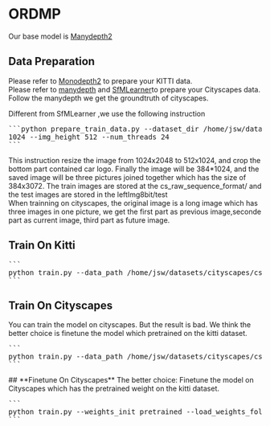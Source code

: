 # ORDMP
Our base model is [Manydepth2](https://github.com/kaichen-z/Manydepth2)
## Data Preparation

Please refer to [Monodepth2](https://github.com/nianticlabs/monodepth2) to prepare your KITTI data.  
Please refer to [manydepth](https://github.com/nianticlabs/manydepth) and [SfMLearner]( https://github.com/tinghuiz/SfMLearner/tree/master )to prepare your Cityscapes data.  
Follow the manydepth we get the groundtruth of cityscapes.  

Different from SfMLearner ,we use the following instruction  
<pre>
```python prepare_train_data.py --dataset_dir /home/jsw/datasets/cityscapes/cs_raw_sequence --dataset_name cityscapes --dump_root /home/jsw/datasets/cityscapes/cs_raw_sequence_format/ --seq_length 3 --img_width
1024 --img_height 512 --num_threads 24
```
</pre>
This instruction resize the image from 1024x2048 to 512x1024, and crop the bottom part contained car logo. Finally the image will be 384*1024, and the saved image will be three pictures joined together which has the size of 384x3072.
The train images are stored at the cs_raw_sequence_format/ and the test images are stored in the leftImg8bit/test  
When trainning on cityscapes, the original image is a long image which has three images in one picture, we get the first part as previous image,seconde part as current image, third part as future image.  
## **Train On Kitti**
<pre>
```
python train.py --data_path /home/jsw/datasets/cityscapes/cs_raw_sequence_preprocessed --log_dir logs --png --freeze_teacher_epoch 5 --model_name models_many2_new10 --pytorch_random_seed 1 --batch_size 12 --mode many2 --split cityscapes_preprocessed --dataset cityscapes_preprocessed --eval_split cityscapes --height 192 --width 512  
```
</pre>
## **Train On Cityscapes**
You can train the model on cityscapes. But the result is bad. We think the better choice is finetune the model which pretrained on the kitti dataset.
<pre>
```
python train.py --data_path /home/jsw/datasets/cityscapes/cs_raw_sequence_preprocessed --log_dir logs --png --freeze_teacher_epoch 5 --model_name models_many2_new10 --pytorch_random_seed 1 --batch_size 12 --mode many2 --split cityscapes_preprocessed --dataset cityscapes_preprocessed --eval_split cityscapes --height 192 --width 512  
```
</pre>
</pre>
## **Finetune On Cityscapes**
The better choice: Finetune the model on Cityscapes which has the pretrained weight on the kitti dataset.
<pre>
```
python train.py --weights_init pretrained --load_weights_folder /home/jsw/Manydepth2-master/manydepth2/logs/models_many2_kitti/models/weights_19 --data_path /home/jsw/datasets/cityscapes/cs_raw_sequence_preprocessed --log_dir logs --png --freeze_teacher_epoch 5 --model_name models_many2_new10 --pytorch_random_seed 1 --batch_size 12 --mode many2 --split cityscapes_preprocessed --dataset cityscapes_preprocessed --eval_split cityscapes --height 192 --width 640 
```
</pre>





